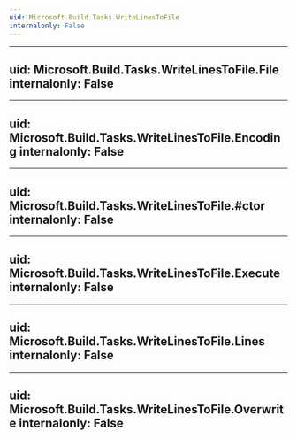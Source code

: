 ```yaml
---
uid: Microsoft.Build.Tasks.WriteLinesToFile
internalonly: False
---
```


---
uid: Microsoft.Build.Tasks.WriteLinesToFile.File
internalonly: False
---

---
uid: Microsoft.Build.Tasks.WriteLinesToFile.Encoding
internalonly: False
---

---
uid: Microsoft.Build.Tasks.WriteLinesToFile.#ctor
internalonly: False
---

---
uid: Microsoft.Build.Tasks.WriteLinesToFile.Execute
internalonly: False
---

---
uid: Microsoft.Build.Tasks.WriteLinesToFile.Lines
internalonly: False
---

---
uid: Microsoft.Build.Tasks.WriteLinesToFile.Overwrite
internalonly: False
---
